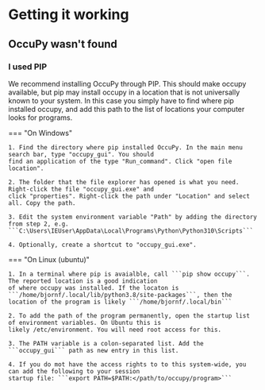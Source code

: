 # Getting it working

## OccuPy wasn't found

### I used PIP
We recommend installing OccuPy through PIP. This should make occupy available, but pip may install occupy in a 
location that is not universally known to your system. In this case you simply have to find where pip installed 
occupy, and add this path to the list of locations your computer looks for programs.

=== "On Windows"

    1. Find the directory where pip installed OccuPy. In the main menu search bar, type "occupy_gui". You should 
    find an application of the type "Run_command". Click "open file location".

    2. The folder that the file explorer has opened is what you need. Right-click the file "occupy_gui.exe" and 
    click "properties". Right-click the path under "Location" and select all. Copy the path. 
    
    3. Edit the system environment variable "Path" by adding the directory from step 2, e.g. 
    ```C:\Users\IEUser\AppData\Local\Programs\Python\Python310\Scripts```

    4. Optionally, create a shortcut to "occupy_gui.exe".  

=== "On Linux (ubuntu)"
    
    1. In a terminal where pip is avaialble, call ```pip show occupy```. The reported location is a good indication 
    of where occupy was installed. If the locaton is ```/home/bjornf/.local/lib/python3.8/site-packages```, then the 
    location of the program is likely ```/home/bjornf/.local/bin```

    2. To add the path of the program permanently, open the startup list of environment variables. On Ubuntu this is 
    likely /etc/environment. You will need root access for this.

    3. The PATH variable is a colon-separated list. Add the ```occupy_gui``` path as new entry in this list.

    4. If you do mot have the access rights to to this system-wide, you can add the following to your session 
    startup file: ```export PATH=$PATH:</path/to/occupy/program>```